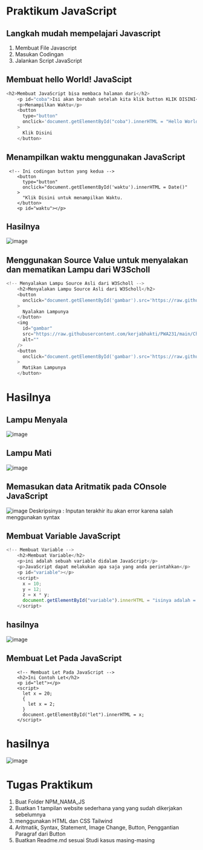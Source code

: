 # Praktikum JavaScript
## Langkah mudah mempelajari Javascript
1. Membuat File Javascript
2. Masukan Codingan
3. Jalankan Script JavaScript

## Membuat hello World! JavaScipt
``` js
<h2>Membuat JavaScript bisa membaca halaman dari</h2>
    <p id="coba">Isi akan berubah setelah kita klik button KLIK DISINI</p>
    <p>Menampilkan Waktu</p>
    <button
      type="button"
      onclick='document.getElementById("coba").innerHTML = "Hello World Selamat Datang di JavaScript"'
    >
      Klik Disini
    </button>
```

## Menampilkan waktu menggunakan JavaScript
```Js
 <!-- Ini codingan button yang kedua -->
    <button
      type="button"
      onclick="document.getElementById('waktu').innerHTML = Date()"
    >
      "Klik Disini untuk menampilkan Waktu.
    </button>
    <p id="waktu"></p>
```
## Hasilnya
![image](https://github.com/kerjabhakti/PWA231/assets/15622730/aa4f68db-c1ac-4c47-a7c9-0e6d4d9db502)

## Menggunakan Source Value untuk menyalakan dan mematikan Lampu dari W3Scholl
``` js
<!-- Menyalakan Lampu Source Asli dari W3Scholl -->
    <h2>Menyalakan Lampu Source Asli dari W3Scholl</h2>
    <button
      onclick="document.getElementById('gambar').src='https://raw.githubusercontent.com/kerjabhakti/PWA231/main/Chapter06/pic_bulbon.gif'"
    >
      Nyalakan Lampunya
    </button>
    <img
      id="gambar"
      src="https://raw.githubusercontent.com/kerjabhakti/PWA231/main/Chapter06/pic_bulbon.gif"
      alt=""
    />
    <button
      onclick="document.getElementById('gambar').src='https://raw.githubusercontent.com/kerjabhakti/PWA231/main/Chapter06/pic_bulboff.gif'"
    >
      Matikan Lampunya
    </button>
```

# Hasilnya
## Lampu Menyala
![image](https://github.com/kerjabhakti/PWA231/assets/15622730/bddb96b1-1651-41b8-a3ce-3b6bb6628e4d)
## Lampu Mati
![image](https://github.com/kerjabhakti/PWA231/assets/15622730/2a7d5a6b-766e-4f98-9561-5745b4d1af10)

## Memasukan data Aritmatik pada COnsole JavaScript
![image](https://github.com/kerjabhakti/PWA231/assets/15622730/98be1940-3c55-4aa2-acb9-4d816f411144)
Deskripsinya : Inputan terakhir itu akan error karena salah menggunakan syntax

## Membuat Variable JavaScript
``` js
<!-- Membuat Variable -->
    <h2>Membuat Variable</h2>
    <p>ini adalah sebuah variable didalam JavaScript</p>
    <p>JavaScript dapat melakukan apa saja yang anda perintahkan</p>
    <p id="variable"></p>
    <script>
      x = 10;
      y = 12;
      z = x * y;
      document.getElementById("variable").innerHTML = "isinya adalah = " + z;
    </script>
```
## hasilnya
![image](https://github.com/kerjabhakti/PWA231/assets/15622730/9efdcd15-5dd0-4ac4-b284-9ac930cec0b4)

## Membuat Let Pada JavaScript
``` Js
    <!-- Membuat Let Pada JavaScript -->
    <h2>Ini Contoh Let</h2>
    <p id="let"></p>
    <script>
      let x = 20;
      {
        let x = 2;
      }
      document.getElementById("let").innerHTML = x;
    </script>
```
# hasilnya
![image](https://github.com/kerjabhakti/PWA231/assets/15622730/1dce4e34-44f1-4c9d-bf71-f1d581efcb18)

# Tugas Praktikum
1. Buat Folder NPM_NAMA_JS
2. Buatkan 1 tampilan website sederhana yang yang sudah dikerjakan sebelumnya
3. menggunakan HTML dan CSS Tailwind
4. Aritmatik, Syntax, Statement, Image Change, Button, Penggantian Paragraf dari Button
5. Buatkan Readme.md sesuai Studi kasus masing-masing



